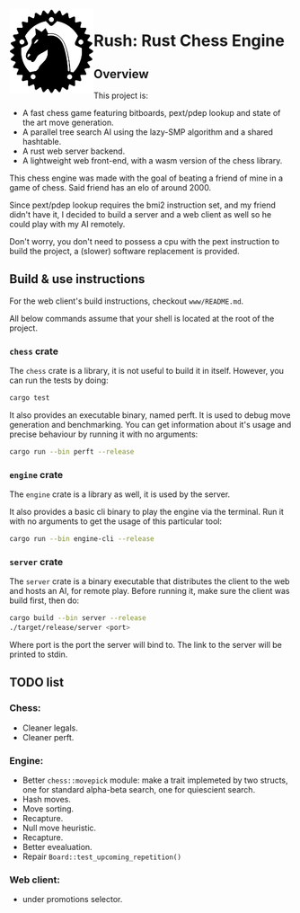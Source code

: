 <img align="left" alt="" src="logo.svg" height="150"/>

# Rush: Rust Chess Engine

## Overview

This project is:
+ A fast chess game featuring bitboards, pext/pdep lookup and state of the art move generation.
+ A parallel tree search AI using the lazy-SMP algorithm and a shared hashtable.
+ A rust web server backend.
+ A lightweight web front-end, with a wasm version of the chess library.

This chess engine was made with the goal of beating a friend of mine in a game of chess. Said friend has an elo of around 2000.

Since pext/pdep lookup requires the bmi2 instruction set, and my friend didn't have it, I decided to build a server and a web client as well so he could play with my AI remotely.

Don't worry, you don't need to possess a cpu with the pext instruction to build the project, a (slower) software replacement is provided.

## Build & use instructions

For the web client's build instructions, checkout `www/README.md`.

All below commands assume that your shell is located at the root of the project.

### `chess` crate

The `chess` crate is a library, it is not useful to build it in itself. However, you can run the tests by doing:
```bash
cargo test
```

It also provides an executable binary, named perft. It is used to debug move generation and benchmarking. You can get information about it's usage and precise behaviour by running it with no arguments:
```bash
cargo run --bin perft --release
```

### `engine` crate

The `engine` crate is a library as well, it is used by the server.

It also provides a basic cli binary to play the engine via the terminal. Run it with no arguments to get the usage of this particular tool:
```bash
cargo run --bin engine-cli --release
```

### `server` crate

The `server` crate is a binary executable that distributes the client to the web and hosts an AI, for remote play. Before running it, make sure the client was build first, then do:
```bash
cargo build --bin server --release
./target/release/server <port>
```
Where port is the port the server will bind to. The link to the server will be printed to stdin.

## TODO list

### Chess:
+ Cleaner legals.
+ Cleaner perft.

### Engine:
+ Better `chess::movepick` module: make a trait implemeted by two structs, one for standard alpha-beta search, one for quiescient search.
+ Hash moves.
+ Move sorting.
+ Recapture.
+ Null move heuristic.
+ Recapture.
+ Better evealuation.
+ Repair `Board::test_upcoming_repetition()`

### Web client:
+ under promotions selector.
